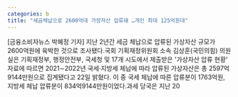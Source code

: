 ```yaml
---
categories: b
title: "세금체납으로 2600억대 가장자산 압류돼 …개인 최대 125억원대"
---
```

[금융소비자뉴스 박혜정 기자] 지난 2년간 세금 체납으로 압류된 가상자산 규모가 2600억원에 육박한 것으로 조사됐다.국회 기획재정위원회 소속 김상훈(국민의힘) 의원실은 기획재정부, 행정안전부, 국세청 및 17개 시도에서 제출받은 &#39;가상자산 압류 현황&#39; 자료에 따르면 2021&sim;2022년 국세&middot;지방세 체납에 따라 압류된 가상자산은 총 2597억9144만원으로 집계됐다고 22일 밝혔다. 이 중 국세 체납에 따른 압류분이 1763억원, 지방세 체납 압류분이 834억9144만원이었다.과세 당국은 지난 20